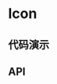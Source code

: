 <script setup>
  import IconA from './Components/Icon/demo/index-a.vue'
  import IconB from './Components/Icon/demo/index-b.vue'
</script>

# Icon

<ContainerBox title="介绍">
<template #desc>
有字体图标的特点，不会被拖拽，自带鼠标悬浮效果及悬浮提示
</template>
</ContainerBox>

## 代码演示

<ContainerBox title="基础用法">
<div class="demoBox">
<IconA />
</div>

<ShowCode>
<template #codes>

```vue
<template>
  <div class="demo">
    爱
    <LibIcon :imgUrl="love" title="爱心" left="0.5em" right="0.5em" />心
  </div>
</template>
<script setup lang="ts">
import love from './img/love.svg';
</script>
<style scoped>
.demo {
  display: flex;
  justify-content: center;
  align-items: center;
  width: 100%;
  font-size: 25px;
}
</style>
```

</template>
</ShowCode>
</ContainerBox>

<ContainerBox title="自定义样式">
<template #desc>
悬浮切换图标
</template>

<div class="demoBox">
<IconB />
</div>

<ShowCode>
<template #codes>

```vue
<template>
  <div class="demo">
    滑
    <LibIcon :imgUrl="a" :imgUrlHover="b" title="滑稽" size="10vw" left="0.5em" right="0.5em" />稽
  </div>
</template>
<script setup lang="ts">
import a from './img/a.svg';
import b from './img/b.svg';
</script>
<style scoped>
.demo {
  display: flex;
  justify-content: center;
  align-items: center;
  width: 100%;
  font-size: 7.5vw;
}
</style>
```

</template>
</ShowCode>
</ContainerBox>

## API

<ContainerBox title="Props">
<template #desc>

| 参数                           | 说明                                              | 类型   | 默认值 |
| ------------------------------ | ------------------------------------------------- | ------ | ------ |
| imgUrl                         | 图标，引入本地图片请使用`require('路径')`         | 未知   | -      |
| imgUrlHover                    | 悬浮后的图标，引入本地图片请使用`require('路径')` | 未知   | -      |
| title                          | 悬浮提示                                          | String | -      |
| size                           | 图标大小                                          | String | 25px   |
| top \| left \| bottom \| right | 图标外边距                                        | String | 0px    |

</template>
</ContainerBox>
